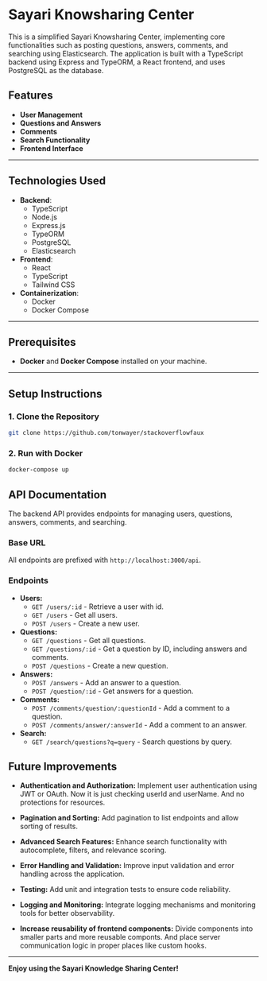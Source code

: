 # Sayari Knowsharing Center

This is a simplified Sayari Knowsharing Center, implementing core functionalities such as posting questions, answers, comments, and searching using Elasticsearch. The application is built with a TypeScript backend using Express and TypeORM, a React frontend, and uses PostgreSQL as the database.

## Features

- **User Management**
- **Questions and Answers**
- **Comments**
- **Search Functionality**
- **Frontend Interface**

---

## Technologies Used

- **Backend**:
  - TypeScript
  - Node.js
  - Express.js
  - TypeORM
  - PostgreSQL
  - Elasticsearch
- **Frontend**:
  - React
  - TypeScript
  - Tailwind CSS
- **Containerization**:
  - Docker
  - Docker Compose

---

## Prerequisites

- **Docker** and **Docker Compose** installed on your machine.
---

## Setup Instructions

### 1. Clone the Repository

```bash
git clone https://github.com/tonwayer/stackoverflowfaux
```

### 2. Run with Docker
```bash
docker-compose up
```

## API Documentation

The backend API provides endpoints for managing users, questions, answers, comments, and searching.

### Base URL

All endpoints are prefixed with `http://localhost:3000/api`.

### Endpoints

- **Users:**
  - `GET /users/:id` - Retrieve a user with id.
  - `GET /users` - Get all users.
  - `POST /users` - Create a new user.
- **Questions:**
  - `GET /questions` - Get all questions.
  - `GET /questions/:id` - Get a question by ID, including answers and comments.
  - `POST /questions` - Create a new question.
- **Answers:**
  - `POST /answers` - Add an answer to a question.
  - `POST /question/:id` - Get answers for a question.
- **Comments:**
  - `POST /comments/question/:questionId` - Add a comment to a question.
  - `POST /comments/answer/:answerId` - Add a comment to an answer.
- **Search:**
  - `GET /search/questions?q=query` - Search questions by query.


## Future Improvements

- **Authentication and Authorization:** Implement user authentication using JWT or OAuth. Now it is just checking userId and userName. And no protections for resources.

- **Pagination and Sorting:** Add pagination to list endpoints and allow sorting of results.

- **Advanced Search Features:** Enhance search functionality with autocomplete, filters, and relevance scoring.

- **Error Handling and Validation:** Improve input validation and error handling across the application.

- **Testing:** Add unit and integration tests to ensure code reliability.

- **Logging and Monitoring:** Integrate logging mechanisms and monitoring tools for better observability.

- **Increase reusability of frontend components:** Divide components into smaller parts and more reusable componts. And place server communication logic in proper places like custom hooks.

---
**Enjoy using the Sayari Knowledge Sharing Center!**